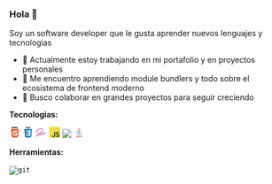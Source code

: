 ### Hola 👋

Soy un software developer que le gusta aprender nuevos lenguajes y tecnologias

- 🔭 Actualmente estoy trabajando en mi portafolio y en proyectos personales
- 🌱 Me encuentro aprendiendo module bundlers y todo sobre el ecosistema de frontend moderno 
- 🚀 Busco colaborar en grandes proyectos para seguir creciendo

**Tecnologias:**  

<code><img src="https://raw.githubusercontent.com/devicons/devicon/master/icons/html5/html5-original-wordmark.svg" height="20"/></code>
<code><img src="https://raw.githubusercontent.com/devicons/devicon/master/icons/css3/css3-original-wordmark.svg" height="20"/></code>
<code><img src="https://raw.githubusercontent.com/devicons/devicon/master/icons/sass/sass-original.svg" height="20"/></code>
<code><img height="20" src="https://raw.githubusercontent.com/github/explore/80688e429a7d4ef2fca1e82350fe8e3517d3494d/topics/javascript/javascript.png"></code>
<code><img src="https://api.iconify.design/vscode-icons:file-type-reactjs.svg" height="20"/></code>
<code><img src="https://raw.githubusercontent.com/devicons/devicon/master/icons/java/java-original-wordmark.svg" height="20"/></code>

**Herramientas:**

<code><img src="https://www.vectorlogo.zone/logos/git-scm/git-scm-icon.svg" alt="git" height="20"/></code>
